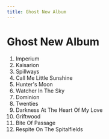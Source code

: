 ```yaml
---
title: Ghost New Album
---
```


# Ghost New Album

1.  Imperium
2.  Kaisarion
3.  Spillways
4.  Call Me Little Sunshine
5.  Hunter's Moon
6.  Watcher In The Sky
7.  Dominion
8.  Twenties
9.  Darkness At The Heart Of My Love
10. Griftwood
11. Bite Of Passage
12. Respite On The Spitalfields
